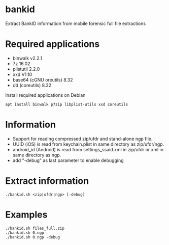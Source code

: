 # bankid
Extract BankID information from mobile forensic full file extractions

# Required applications
- binwalk v2.2.1
- 7z 16.02
- plistutil 2.2.0
- xxd V1.10
- base64 (cGNU oreutils) 8.32
- dd (coreutils) 8.32

Install required applications on Debian
```
apt install binwalk p7zip libplist-utils xxd coreutils
```

# Information
- Support for reading compressed zip/ufdr and stand-alone ngp file.<br/>
- UUID (iOS) is read from keychain.plist in same directory as zip/ufdr/ngp.<br/>
- android_id (Android) is read from settings_ssaid.xml in zip/ufdr or xml in same directory as ngp.<br/>
- add "-debug" as last parameter to enable debugging

# Extract information
```
./bankid.sh <zip|ufdr|ngp> [-debug]
```

# Examples
```
./bankid.sh files_full.zip
./bankid.sh 0.ngp
./bankid.sh 0.ngp -debug
```
